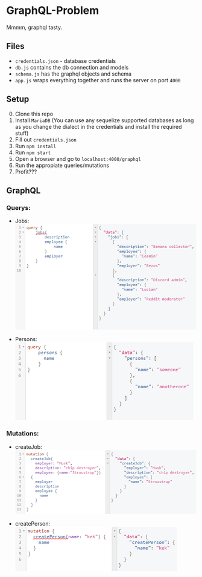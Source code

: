 
# GraphQL-Problem
Mmmm, graphql tasty.

## Files
- `credentials.json` - database credentials
- `db.js` contains the db connection and models
- `schema.js` has the graphql objects and schema
- `app.js` wraps everything together and runs the server on port `4000`

## Setup
0) Clone this repo
1) Install `MariaDB` (You can use any sequelize supported databases as long as you change the dialect in the credentials and install the required stuff)
2) Fill out `credentials.json`
3) Run `npm install`  
4) Run `npm start`
5) Open a browser and go to `localhost:4000/graphql`
6) Run the appropiate queries/mutations
7) Profit???

## GraphQL
### Querys:
- Jobs:  
![](images/query_jobs.png)  
  
- Persons:  
![](images/query_persons.png)

### Mutations:
- createJob:  
![](images/mutation_job.png)  
  
- createPerson:  
![](images/mutation_person.png)  
